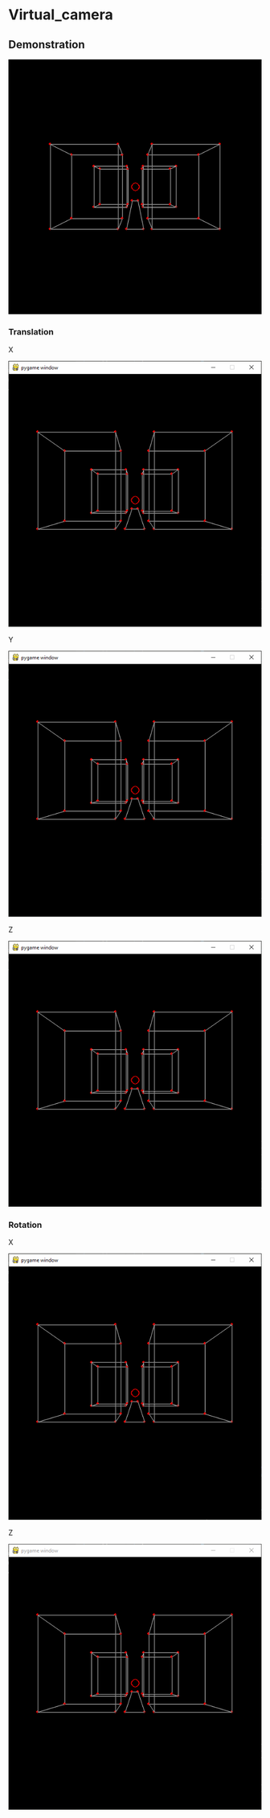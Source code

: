 # Virtual_camera

## Demonstration

![basic movement](./animation.gif)

### Translation

X

![X translation](./translation_x.gif)

Y

![X translation](./translation_y.gif)

Z

![X translation](./translation_z.gif)

### Rotation

X

![Z rotation](./rotation_x.gif)

Z

![Z rotation](./rotation_z.gif)